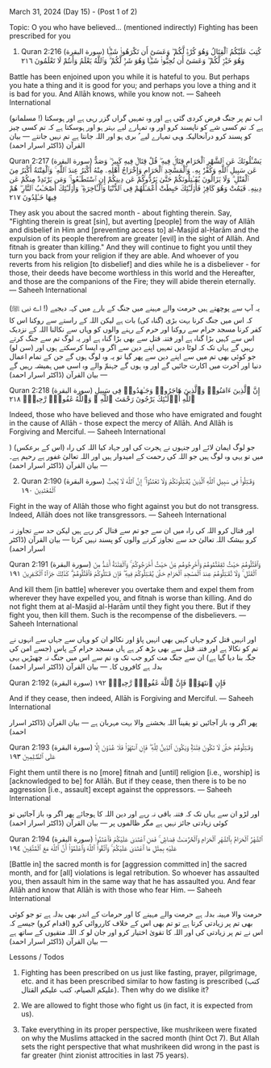 March 31, 2024 (Day 15) - (Post 1 of 2)

Topic:
O you who have believed... (mentioned indirectly)
Fighting has been prescribed for you

1) Quran 2:216 (سورة البقرة)
كُتِبَ عَلَيْكُمُ ٱلْقِتَالُ وَهُوَ كُرْهٌۭ لَّكُمْ ۖ وَعَسَىٰٓ أَن تَكْرَهُوا۟ شَيْـًۭٔا وَهُوَ خَيْرٌۭ لَّكُمْ ۖ وَعَسَىٰٓ أَن تُحِبُّوا۟ شَيْـًۭٔا وَهُوَ شَرٌّۭ لَّكُمْ ۗ وَٱللَّهُ يَعْلَمُ وَأَنتُمْ لَا تَعْلَمُونَ ٢١٦

Battle has been enjoined upon you while it is hateful to you. But perhaps you hate a thing and it is good for you; and perhaps you love a thing and it is bad for you. And Allāh knows, while you know not.
— Saheeh International

(مسلمانو !) اب تم پر جنگ فرض کردی گئی ہے اور وہ تمہیں گراں گزر رہی ہے اور ہوسکتا ہے کہ تم کسی شے کو ناپسند کرو اور وہ تمہارے لیے بہتر ہو اور ہوسکتا ہے کہ تم کسی چیز کو پسند کرو درآنحالیکہ وہی تمہارے لیے ُ بری ہو اور اللہ جانتا ہے تم نہیں جانتے
— بیان القرآن (ڈاکٹر اسرار احمد)

Quran 2:217 (سورة البقرة)
يَسْـَٔلُونَكَ عَنِ ٱلشَّهْرِ ٱلْحَرَامِ قِتَالٍۢ فِيهِ ۖ قُلْ قِتَالٌۭ فِيهِ كَبِيرٌۭ ۖ وَصَدٌّ عَن سَبِيلِ ٱللَّهِ وَكُفْرٌۢ بِهِۦ وَٱلْمَسْجِدِ ٱلْحَرَامِ وَإِخْرَاجُ أَهْلِهِۦ مِنْهُ أَكْبَرُ عِندَ ٱللَّهِ ۚ وَٱلْفِتْنَةُ أَكْبَرُ مِنَ ٱلْقَتْلِ ۗ وَلَا يَزَالُونَ يُقَـٰتِلُونَكُمْ حَتَّىٰ يَرُدُّوكُمْ عَن دِينِكُمْ إِنِ ٱسْتَطَـٰعُوا۟ ۚ وَمَن يَرْتَدِدْ مِنكُمْ عَن دِينِهِۦ فَيَمُتْ وَهُوَ كَافِرٌۭ فَأُو۟لَـٰٓئِكَ حَبِطَتْ أَعْمَـٰلُهُمْ فِى ٱلدُّنْيَا وَٱلْـَٔاخِرَةِ ۖ وَأُو۟لَـٰٓئِكَ أَصْحَـٰبُ ٱلنَّارِ ۖ هُمْ فِيهَا خَـٰلِدُونَ ٢١٧

They ask you about the sacred month - about fighting therein. Say, "Fighting therein is great [sin], but averting [people] from the way of Allāh and disbelief in Him and [preventing access to] al-Masjid al-Ḥarām and the expulsion of its people therefrom are greater [evil] in the sight of Allāh. And fitnah is greater than killing." And they will continue to fight you until they turn you back from your religion if they are able. And whoever of you reverts from his religion [to disbelief] and dies while he is a disbeliever - for those, their deeds have become worthless in this world and the Hereafter, and those are the companions of the Fire; they will abide therein eternally.
— Saheeh International

(اے نبی ﷺ !) یہ آپ سے پوچھتے ہیں حرمت والے مہینے میں جنگ کے بارے میں کہہ دیجیے کہ اس میں جنگ کرنا بہت بڑی (گناہ کی) بات ہے لیکن اللہ کے راستے سے روکنا اس کا کفر کرنا مسجد حرام سے روکنا اور حرم کے رہنے والوں کو وہاں سے نکالنا اللہ کے نزدیک اس سے کہیں بڑا گناہ ہے اور فتنہ قتل سے بھی بڑا گناہ ہے اور یہ لوگ تم سے جنگ کرتے رہیں گے یہاں تک کہ لوٹا دیں تمہیں اپنے دین سے اگر وہ ایسا کرسکتے ہوں اور (سن لو) جو کوئی بھی تم میں سے اپنے دین سے پھر گیا تو یہ وہ لوگ ہوں گے جن کے تمام اعمال دنیا اور آخرت میں اکارت جائیں گے اور وہ ہوں گے جہنمّ والے وہ اسی میں ہمیشہ رہیں گے
— بیان القرآن (ڈاکٹر اسرار احمد)

Quran 2:218 (سورة البقرة)
إِنَّ ٱلَّذِينَ ءَامَنُوا۟ وَٱلَّذِينَ هَاجَرُوا۟ وَجَـٰهَدُوا۟ فِى سَبِيلِ ٱللَّهِ أُو۟لَـٰٓئِكَ يَرْجُونَ رَحْمَتَ ٱللَّهِ ۚ وَٱللَّهُ غَفُورٌۭ رَّحِيمٌۭ ٢١٨

Indeed, those who have believed and those who have emigrated and fought in the cause of Allāh - those expect the mercy of Allāh. And Allāh is Forgiving and Merciful.
— Saheeh International

) (اس کے برعکس) جو لوگ ایمان لائے اور جنہوں نے ہجرت کی اور جہاد کیا اللہ کی راہ میں تو یہی وہ لوگ ہیں جو اللہ کی رحمت کے امیدوار ہیں اور اللہ تعالیٰ غفور ہے رحیم ہے۔
— بیان القرآن (ڈاکٹر اسرار احمد)

2) Quran 2:190 (سورة البقرة)
وَقَـٰتِلُوا۟ فِى سَبِيلِ ٱللَّهِ ٱلَّذِينَ يُقَـٰتِلُونَكُمْ وَلَا تَعْتَدُوٓا۟ ۚ إِنَّ ٱللَّهَ لَا يُحِبُّ ٱلْمُعْتَدِينَ ١٩٠

Fight in the way of Allāh those who fight against you but do not transgress. Indeed, Allāh does not like transgressors.
— Saheeh International

اور قتال کرو اللہ کی راہ میں ان سے جو تم سے قتال کر رہے ہیں لیکن حد سے تجاوز نہ کرو بیشک اللہ تعالیٰ حد سے تجاوز کرنے والوں کو پسند نہیں کرتا
— بیان القرآن (ڈاکٹر اسرار احمد)

Quran 2:191 (سورة البقرة)
وَٱقْتُلُوهُمْ حَيْثُ ثَقِفْتُمُوهُمْ وَأَخْرِجُوهُم مِّنْ حَيْثُ أَخْرَجُوكُمْ ۚ وَٱلْفِتْنَةُ أَشَدُّ مِنَ ٱلْقَتْلِ ۚ وَلَا تُقَـٰتِلُوهُمْ عِندَ ٱلْمَسْجِدِ ٱلْحَرَامِ حَتَّىٰ يُقَـٰتِلُوكُمْ فِيهِ ۖ فَإِن قَـٰتَلُوكُمْ فَٱقْتُلُوهُمْ ۗ كَذَٰلِكَ جَزَآءُ ٱلْكَـٰفِرِينَ ١٩١

And kill them [in battle] wherever you overtake them and expel them from wherever they have expelled you, and fitnah is worse than killing. And do not fight them at al-Masjid al-Ḥarām until they fight you there. But if they fight you, then kill them. Such is the recompense of the disbelievers.
— Saheeh International

اور انہیں قتل کرو جہاں کہیں بھی انہیں پاؤ اور نکالو ان کو وہاں سے جہاں سے انہوں نے تم کو نکالا ہے اور فتنہ قتل سے بھی بڑھ کر ہے ہاں مسجد حرام کے پاس (جسے امن کی جگہ بنا دیا گیا ہے) ان سے جنگ مت کرو جب تک وہ تم سے اس میں جنگ نہ چھیڑیں یہی بدلہ ہے کافروں کا۔
— بیان القرآن (ڈاکٹر اسرار احمد)

Quran 2:192 (سورة البقرة)
فَإِنِ ٱنتَهَوْا۟ فَإِنَّ ٱللَّهَ غَفُورٌۭ رَّحِيمٌۭ ١٩٢

And if they cease, then indeed, Allāh is Forgiving and Merciful.
— Saheeh International

پھر اگر وہ باز آجائیں تو یقیناً اللہ بخشنے والا بہت مہربان ہے
— بیان القرآن (ڈاکٹر اسرار احمد)

Quran 2:193 (سورة البقرة)
وَقَـٰتِلُوهُمْ حَتَّىٰ لَا تَكُونَ فِتْنَةٌۭ وَيَكُونَ ٱلدِّينُ لِلَّهِ ۖ فَإِنِ ٱنتَهَوْا۟ فَلَا عُدْوَٰنَ إِلَّا عَلَى ٱلظَّـٰلِمِينَ ١٩٣

Fight them until there is no [more] fitnah and [until] religion [i.e., worship] is [acknowledged to be] for Allāh. But if they cease, then there is to be no aggression [i.e., assault] except against the oppressors.
— Saheeh International

اور لڑو ان سے یہاں تک کہ فتنہ باقی نہ رہے اور دین اللہ کا ہوجائے پھر اگر وہ باز آجائیں تو کوئی زیادتی جائز نہیں ہے مگر ظالموں پر
— بیان القرآن (ڈاکٹر اسرار احمد)

Quran 2:194 (سورة البقرة)
ٱلشَّهْرُ ٱلْحَرَامُ بِٱلشَّهْرِ ٱلْحَرَامِ وَٱلْحُرُمَـٰتُ قِصَاصٌۭ ۚ فَمَنِ ٱعْتَدَىٰ عَلَيْكُمْ فَٱعْتَدُوا۟ عَلَيْهِ بِمِثْلِ مَا ٱعْتَدَىٰ عَلَيْكُمْ ۚ وَٱتَّقُوا۟ ٱللَّهَ وَٱعْلَمُوٓا۟ أَنَّ ٱللَّهَ مَعَ ٱلْمُتَّقِينَ ١٩٤

[Battle in] the sacred month is for [aggression committed in] the sacred month, and for [all] violations is legal retribution. So whoever has assaulted you, then assault him in the same way that he has assaulted you. And fear Allāh and know that Allāh is with those who fear Him.
— Saheeh International

حرمت والا مہینہ بدلہ ہے حرمت والے مہینے کا اور حرمات کے اندر بھی بدلہ ہے تو جو کوئی بھی تم پر زیادتی کرتا ہے تو تم بھی اس کے خلاف کارروائی کرو (اقدام کرو) جیسے کہ اس نے تم پر زیادتی کی اور اللہ کا تقویٰ اختیار کرو اور جان لو کہ اللہ متقیوں کے ساتھ ہے
— بیان القرآن (ڈاکٹر اسرار احمد)

Lessons / Todos

1) Fighting has been prescribed on us just like fasting, prayer, pilgrimage, etc. and it has been prescribed similar to how fasting is prescribed (كتب عليكم الصيام، كتب عليكم القتال). Then why do we dislike it?

2) We are allowed to fight those who fight us (in fact, it is expected from us).

3) Take everything in its proper perspective, like mushrikeen were fixated on why the Muslims attacked in the sacred month (hint Oct 7). But Allah sets the right perspective that what mushrikeen did wrong in the past is far greater (hint zionist attrocities in last 75 years).
